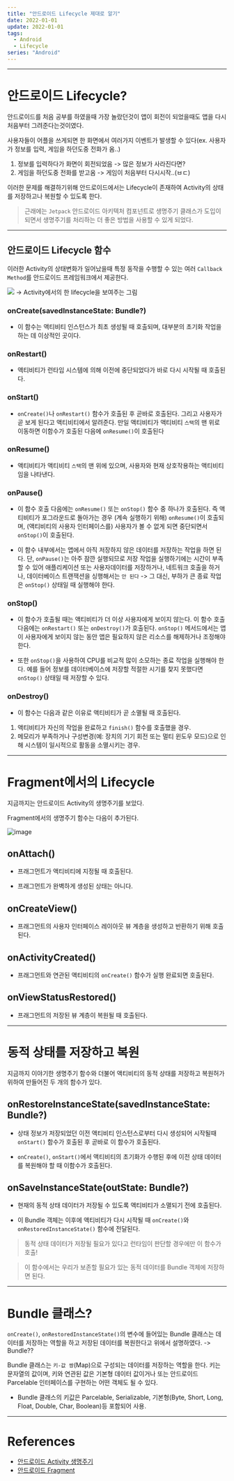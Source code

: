 ```yaml
---
title: "안드로이드 Lifecycle 제대로 알기"
date: 2022-01-01
update: 2022-01-01
tags:
  - Android
  - Lifecycle
series: "Android"
---
```

- - -
# 안드로이드 Lifecycle?
안드로이드를 처음 공부를 하였을때 가장 놀랐던것이 앱이 회전이 되었을때도 앱을 다시 처음부터 그려준다는것이였다.

사용자들이 어플을 쓰게되면 한 화면에서 여러가지 이벤트가 발생할 수 있다(ex. 사용자가 정보를 입력, 게임을 하던도중 전화가 옴..)

1. 정보를 입력하다가 화면이 회전되었음 -> 많은 정보가 사라진다면?
2. 게임을 하던도중 전화를 받고옴 -> 게임이 처음부터 다시시작..(ㅂㄷ)

이러한 문제를 해결하기위해 안드로이드에서는 Lifecycle이 존재하여 Activity의 상태를 저장하고나 복원할 수 있도록 한다.

> 근래에는 `Jetpack` 안드로이드 아키텍처 컴포넌트로 생명주기 클래스가 도입이 되면서 생명주기를 처리하는 더 좋은 방법을 사용할 수 있게 되었다.

---
## 안드로이드 Lifecycle 함수

이러한 Activity의 상태변화가 일어났을때 특정 동작을 수행할 수 있는 여러 `Callback Method`를 안드로이드 프레임워크에서 제공한다. 


<img src="https://user-images.githubusercontent.com/63226023/147640585-d55f8bbc-a22c-4557-aa53-630b64c356a0.png"> -> Activity에서의 한 lifecycle을 보여주는 그림

### onCreate(savedInstanceState: Bundle?)
 - 이 함수는 액티비티 인스턴스가 최초 생성될 때 호출되며, 대부분의 초기화 작업을 하는 데 이상적인 곳이다.

### onRestart()
 - 액티비티가 런타임 시스템에 의해 이전에 중단되었다가 바로 다시 시작될 때 호출된다.

### onStart()
- `onCreate()`나 `onRestart()` 함수가 호출된 후 곧바로 호출된다. 그리고 사용자가 곧 보게 된다고 액티비티에서 알려준다. 만일 액티비티가 액티비티 `스택`의 맨 위로 이동하면 이함수가 호출된 다음에 `onResume()`이 호출된다

### onResume()
- 액티비티가 액티비티 `스택`의 맨 위에 있으며, 사용자와 현재 상호작용하는 액티비티임을 나타낸다.

### onPause()
- 이 함수 호출 다음에는 `onResume()` 또는 `onStop()` 함수 중 하나가 호출된다. 즉 액티비티가 포그라운드로 돌아가는 경우 (계속 실행하기 위해) `onResume()`이 호출되며, (액티비티의 사용자 인터페이스를) 사용자가 볼 수 없게 되면 중단되면서 `onStop()`이 호출된다.

 - 이 함수 내부에서는 앱에서 아직 저장하지 않은 데이터를 저장하는 작업을 하면 된다. 단, `onPause()`는 아주 잠깐 실행되므로 저장 작업을 실행하기에는 시간이 부족할 수 있어 애플리케이션 또는 사용자데이터를 저장하거나, 네트워크 호출을 하거나, 데이터베이스 트랜잭션을 싱행해서는 `안 된다` -> 그 대신, 부하가 큰 종료 작업은 `onStop()` 상태일 때 실행해야 한다.

### onStop()
- 이 함수가 호출될 때는 액티비티가 더 이상 사용자에게 보이지 않는다. 이 함수 호출 다음에는 `onRestart()` 또는 `onDestroy()`가 호출된다. `onStop()` 메서드에서는 앱이 사용자에게 보이지 않는 동안 앱은 필요하지 않은 리소스를 해제하거나 조정해야 한다.

- 또한 `onStop()`을 사용하여 CPU를 비교적 많이 소모하는 종료 작업을 실행해야 한다. 예를 들어 정보를 데이터베이스에 저장할 적절한 시기를 찾지 못했다면 `onStop()` 상태일 때 저장할 수 있다.

### onDestroy()
- 이 함수는 다음과 같은 이유로 액티비티가 곧 소멸될 때 호출된다.

1. 액티비티가 자신의 작업을 완료하고 `finish()` 함수를 호출했을 경우.
2. 메모리가 부족하거나 구성변경(예: 장치의 기기 회전 또는 멀티 윈도우 모드)으로 인해 시스템이 일시적으로 활동을 소멸시키는 경우.

---

# Fragment에서의 Lifecycle
지금까지는 안드로이드 Activity의 생명주기를 보았다.

Fragment에서의 생명주기 함수는 다음이 추가된다.

![image](https://user-images.githubusercontent.com/63226023/147833664-4d80ade8-c6e5-4b8f-a9c3-a2af081246f2.png)

## onAttach()
- 프래그먼트가 액티비티에 지정될 때 호출된다.

- 프래그먼트가 완벽하게 생성된 상태는 아니다.

## onCreateView()
- 프래그먼트의 사용자 인터페이스 레이아웃 뷰 계층을 생성하고 반환하기 위해 호출된다.

## onActivityCreated()
- 프래그먼트와 연관된 액티비티의 `onCreate()` 함수가 실행 완료되면 호출된다.

## onViewStatusRestored()
- 프래그먼트의 저장된 뷰 계층이 복원될 때 호출된다.

---
# 동적 상태를 저장하고 복원
지금까지 이야기한 생명주기 함수와 더불어 액티비티의 동적 상태를 저장하고 복원허가 위하여 만들어진 두 개의 함수가 있다. 

## onRestoreInstanceState(savedInstanceState: Bundle?)
- 상태 정보가 저장되었던 이전 액티비티 인스턴스로부터 다시 생성되어 시작될때 `onStart()` 함수가 호출된 후 곧바로 이 함수가 호출된다.

- `onCreate()`, `onStart()`에서 액티비티의 초기화가 수행된 후에 이전 상태 데이터를 복원해야 할 때 이함수가 호출된다.

## onSaveInstanceState(outState: Bundle?)
- 현재의 동적 상태 데이터가 저장될 수 있도록 액티비티가 소멸되기 전에 호출된다. 

- 이 Bundle 객체는 이후에 액티비티가 다시 시작될 때 `onCreate()`와 `onRestoredInstanceState()` 함수에 전달된다.                                 

> 동적 상태 데이터가 저장될 필요가 있다고 런타임이 판단할 경우에만 이 함수가 호출!

> 이 함수에서는 우리가 보존할 필요가 있는 동적 데이터를 Bundle 객체에 저장하면 된다.

---
# Bundle 클래스?
`onCreate()`, `onRestoredInstanceState()`의 변수에 들어있는 Bundle 클래스는 데이터를 저장하는 역할을 하고 저장된 데이터를 복원한다고 위에서 설명하였다. -> Bundle??

Bundle 클래스는 `키-값 쌍`(Map)으로 구성되는 데이터를 저장하는 역할을 한다. 키는 문자열의 값이며, 키와 연관된 값은 기본형 데이터 값이거나 또는 안드로이드 Parcelable 인터페이스를 구현하는 어떤 객체도 될 수 있다.

- Bundle 클래스의 키값은 Parcelable, Serializable, 기본형(Byte, Short, Long, Float, Double, Char, Boolean)등 포함되어 사용.

---


# References
- [안드로이드 Activity 생명주기](https://developer.android.com/guide/components/activities/activity-lifecycle?hl=ko#kotlin)
- [안드로이드 Fragment](https://developer.android.com/guide/components/fragments)

